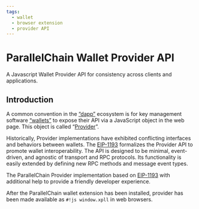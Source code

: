```yaml
---
tags:
  - wallet
  - browser extension
  - provider API
---
```


# ParallelChain Wallet Provider API

A Javascript Wallet Provider API for consistency across clients and applications.

## Introduction

A common convention in the [“dapp”][2] ecosystem is for key management software [“wallets”][3]
to expose their API via a JavaScript object in the web page.
This object is called “[Provider][4]”.

Historically, Provider implementations have exhibited conflicting interfaces and behaviors between wallets.
The [EIP-1193][1] formalizes the Provider API to promote wallet interoperability.
The API is designed to be minimal, event-driven, and agnostic of transport and RPC protocols.
Its functionality is easily extended by defining new RPC methods and message event types.

The ParallelChain Provider implementation based on [EIP-1193][1]
with additional help to provide a friendly developer experience.

After the ParallelChain wallet extension has been installed,
provider has been made available as `#!js window.xpll` in web browsers.

[1]: https://eips.ethereum.org/EIPS/eip-1193
[2]: ./definition.md#dapp
[3]: ./definition.md#wallet
[4]: ./definition.md#provider
